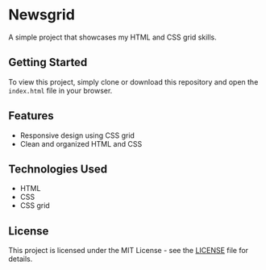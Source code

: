 # Newsgrid

A simple project that showcases my HTML and CSS grid skills.

## Getting Started

To view this project, simply clone or download this repository and open the `index.html` file in your browser.

## Features

- Responsive design using CSS grid
- Clean and organized HTML and CSS

## Technologies Used

- HTML
- CSS
- CSS grid

## License

This project is licensed under the MIT License - see the [LICENSE](LICENSE) file for details.